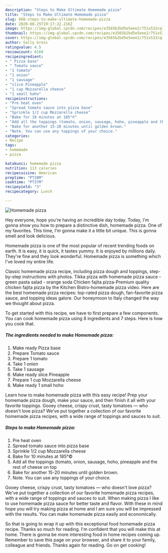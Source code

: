 ```yaml
---
description: "Steps to Make Ultimate Homemade pizza"
title: "Steps to Make Ultimate Homemade pizza"
slug: 660-steps-to-make-ultimate-homemade-pizza
date: 2020-08-25T19:17:22.216Z
image: https://img-global.cpcdn.com/recipes/e3565b2bd5e5eee2/751x532cq70/homemade-pizza-recipe-main-photo.jpg
thumbnail: https://img-global.cpcdn.com/recipes/e3565b2bd5e5eee2/751x532cq70/homemade-pizza-recipe-main-photo.jpg
cover: https://img-global.cpcdn.com/recipes/e3565b2bd5e5eee2/751x532cq70/homemade-pizza-recipe-main-photo.jpg
author: Sally Gross
ratingvalue: 4.5
reviewcount: 6169
recipeingredient:
- " Pizza base"
- " Tomato sauce"
- "1 tomato"
- "1 onion"
- "1 sausage"
- "slice Pineapple"
- "1 cup Mozzarella cheese"
- "1 small hoho"
recipeinstructions:
- "Pre heat oven"
- "Spread tomato sauce into pizza base"
- "Sprinkle 1/2 cup Mozzarella cheese"
- "Bake for 10 minutes at 185°©"
- "Add all the toppings (tomato, onion, sausage, hoho, pineapple and the rest of cheese on top"
- "Bake for another 15-20 minutes until golden brown."
- "Note. You can use any toppings of your choice."
categories:
- Recipe
tags:
- homemade
- pizza

katakunci: homemade pizza 
nutrition: 113 calories
recipecuisine: American
preptime: "PT20M"
cooktime: "PT37M"
recipeyield: "3"
recipecategory: Lunch

---
```



![Homemade pizza](https://img-global.cpcdn.com/recipes/e3565b2bd5e5eee2/751x532cq70/homemade-pizza-recipe-main-photo.jpg)

Hey everyone, hope you're having an incredible day today. Today, I'm gonna show you how to prepare a distinctive dish, homemade pizza. One of my favorites. This time, I'm gonna make it a little bit unique. This is gonna smell and look delicious.

Homemade pizza is one of the most popular of recent trending foods on earth. It is easy, it is quick, it tastes yummy. It is enjoyed by millions daily. They're fine and they look wonderful. Homemade pizza is something which I've loved my entire life.

Classic homemade pizza recipe, including pizza dough and toppings, step-by-step instructions with photos. Tikka pizza with homemade pizza sauce - green pasta salad - orange soda Chicken fajita pizza-Premium quality chicken fajita pizza by the Kitchen Bistro-homemade pizza video. Here are the best homemade pizza recipes: top-rated pizza dough, fan-favorite pizza sauce, and topping ideas galore. Our honeymoon to Italy changed the way we thought about pizza.


To get started with this recipe, we have to first prepare a few components. You can cook homemade pizza using 8 ingredients and 7 steps. Here is how you cook that.

<!--inarticleads1-->

##### The ingredients needed to make Homemade pizza:

1. Make ready  Pizza base
1. Prepare  Tomato sauce
1. Prepare 1 tomato
1. Take 1 onion
1. Take 1 sausage
1. Make ready slice Pineapple
1. Prepare 1 cup Mozzarella cheese
1. Make ready 1 small hoho


Learn how to make homemade pizza with this easy recipe! Prep your homemade pizza dough, make your sauce, and then finish it all with your favorite toppings. Gooey cheese, crispy crust, tasty tomatoes — who doesn&#39;t love pizza? We&#39;ve put together a collection of our favorite homemade pizza recipes, with a wide range of toppings and sauces to suit. 

<!--inarticleads2-->

##### Steps to make Homemade pizza:

1. Pre heat oven
1. Spread tomato sauce into pizza base
1. Sprinkle 1/2 cup Mozzarella cheese
1. Bake for 10 minutes at 185°©
1. Add all the toppings (tomato, onion, sausage, hoho, pineapple and the rest of cheese on top
1. Bake for another 15-20 minutes until golden brown.
1. Note. You can use any toppings of your choice.


Gooey cheese, crispy crust, tasty tomatoes — who doesn&#39;t love pizza? We&#39;ve put together a collection of our favorite homemade pizza recipes, with a wide range of toppings and sauces to suit. When making pizza I like to use homemade pizza sauce for better taste and flavor. With these in mind hope you will try making pizza at home and I am sure you will be impressed with the results. You can make homemade pizza easily and economically. 

So that is going to wrap it up with this exceptional food homemade pizza recipe. Thanks so much for reading. I'm confident that you will make this at home. There is gonna be more interesting food in home recipes coming up. Remember to save this page on your browser, and share it to your family, colleague and friends. Thanks again for reading. Go on get cooking!
